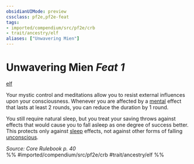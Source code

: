 ```yaml
---
obsidianUIMode: preview
cssclass: pf2e,pf2e-feat
tags:
- imported/compendium/src/pf2e/crb
- trait/ancestry/elf
aliases: ["Unwavering Mien"]
---
```

# Unwavering Mien  *Feat 1*  
[elf](elf.md)  


Your mystic control and meditations allow you to resist external influences upon your consciousness. Whenever you are affected by a [mental](mental.md) effect that lasts at least 2 rounds, you can reduce the duration by 1 round.

You still require natural sleep, but you treat your saving throws against effects that would cause you to fall asleep as one degree of success better. This protects only against [sleep](rules/traits/sleep.md) effects, not against other forms of falling [unconscious](conditions.md#Unconscious).

*Source: Core Rulebook p. 40*  
%% #imported/compendium/src/pf2e/crb #trait/ancestry/elf %%